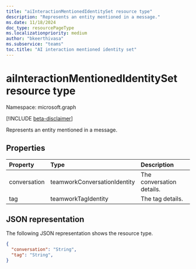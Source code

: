 ```yaml
---
title: "aiInteractionMentionedIdentitySet resource type"
description: "Represents an entity mentioned in a message."
ms.date: 11/18/2024
doc_type: resourcePageType
ms.localizationpriority: medium
author: "bkeerthivasa"
ms.subservice: "teams"
toc.title: "AI interaction mentioned identity set"
---
```


# aiInteractionMentionedIdentitySet resource type

Namespace: microsoft.graph

[!INCLUDE [beta-disclaimer](../../includes/beta-disclaimer.md)]

Represents an entity mentioned in a message.

## Properties

| Property   | Type | Description |
|:---------------|:--------|:----------|
| conversation | teamworkConversationIdentity | The conversation details. |
| tag | teamworkTagIdentity | The tag details. |

## JSON representation

The following JSON representation shows the resource type.

<!--{
  "blockType": "resource",
  "optionalProperties": [],
  "keyProperty": "id",
  "baseType": "microsoft.graph.entity",
  "@odata.type": "microsoft.graph.aiInteractionMentionedIdentitySet"
}-->

```json
{
  "conversation": "String",
  "tag": "String",
}
```
